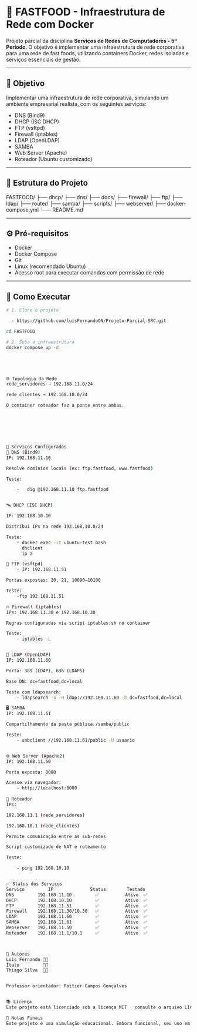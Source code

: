 # 🚀 FASTFOOD - Infraestrutura de Rede com Docker

Projeto parcial da disciplina **Serviços de Redes de Computadores - 5º Período**. O objetivo é implementar uma infraestrutura de rede corporativa para uma rede de fast foods, utilizando containers Docker, redes isoladas e serviços essenciais de gestão.

---

## 📌 Objetivo

Implementar uma infraestrutura de rede corporativa, simulando um ambiente empresarial realista, com os seguintes serviços:

- DNS (Bind9)
- DHCP (ISC DHCP)
- FTP (vsftpd)
- Firewall (iptables)
- LDAP (OpenLDAP)
- SAMBA
- Web Server (Apache)
- Roteador (Ubuntu customizado)

---

## 🧱 Estrutura do Projeto


FASTFOOD/ 
  ├── dhcp/ 
  ├── dns/ 
  ├── docs/ 
  ├── firewall/ 
  ├── ftp/ 
  ├── ldap/ 
  ├── router/ 
  ├── samba/ 
  ├── scripts/ 
  ├── webserver/ 
  ├── docker-compose.yml 
  └── README.md


---

## ⚙️ Pré-requisitos

- Docker
- Docker Compose
- Git
- Linux (recomendado Ubuntu)
- Acesso root para executar comandos com permissão de rede

---

## 🧪 Como Executar

```bash
# 1. Clone o projeto

  - https://github.com/luisFernandoON/Projeto-Parcial-SRC.git

cd FASTFOOD

# 2. Suba a infraestrutura
docker compose up -d





🌐 Topologia da Rede
rede_servidores → 192.168.11.0/24

rede_clientes → 192.168.10.0/24

O container roteador faz a ponte entre ambas.







🧰 Serviços Configurados
🧭 DNS (Bind9)
IP: 192.168.11.10

Resolve domínios locais (ex: ftp.fastfood, www.fastfood)

Teste:

    -   dig @192.168.11.10 ftp.fastfood


🛰 DHCP (ISC DHCP)

IP: 192.168.10.10

Distribui IPs na rede 192.168.10.0/24

Teste:
    - docker exec -it ubuntu-test bash
      dhclient
      ip a

📁 FTP (vsftpd)
    - IP: 192.168.11.51

Portas expostas: 20, 21, 10090–10100

Teste:
    -ftp 192.168.11.51

🔥 Firewall (iptables)
IPs: 192.168.11.30 e 192.168.10.30

Regras configuradas via script iptables.sh no container

Teste:
    - iptables -L


🔐 LDAP (OpenLDAP)
IP: 192.168.11.60

Porta: 389 (LDAP), 636 (LDAPS)

Base DN: dc=fastfood,dc=local

Teste com ldapsearch:
    - ldapsearch -x -H ldap://192.168.11.60 -b dc=fastfood,dc=local

🖥 SAMBA
IP: 192.168.11.61

Compartilhamento da pasta pública /samba/public

Teste:
    - smbclient //192.168.11.61/public -U usuario


🌐 Web Server (Apache2)
IP: 192.168.11.50

Porta exposta: 8080

Acesse via navegador:
    - http://localhost:8080
    
🌉 Roteador
IPs:

192.168.11.1 (rede_servidores)

192.168.10.1 (rede_clientes)

Permite comunicação entre as sub-redes

Script customizado de NAT e roteamento

Teste:

    - ping 192.168.10.10


✅ Status dos Serviços
Serviço	        IP	            Status	      Testado
DNS	        192.168.11.10	      ✅          Ativo	✅
DHCP	    192.168.10.10	      ✅          Ativo	✅
FTP	        192.168.11.51	      ✅          Ativo	✅
Firewall	192.168.11.30/10.30	  ✅          Ativo	✅
LDAP	    192.168.11.60	      ✅          Ativo	✅
SAMBA	    192.168.11.61	      ✅          Ativo	✅
Webserver	192.168.11.50	      ✅          Ativo	✅
Roteador	192.168.11.1/10.1	  ✅          Ativo	✅



📄 Autores
Luis Fernando 👨‍💻
Ítalo         👨‍💻
Thiago Silva  👨‍💻


Professor orientador: Roitier Campos Gonçalves


📚 Licença
Este projeto está licenciado sob a licença MIT - consulte o arquivo LICENSE para mais detalhes.

🧠 Notas Finais
Este projeto é uma simulação educacional. Embora funcional, seu uso em produção exigiria configurações adicionais de segurança e performance.

